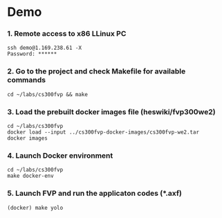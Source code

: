 # Demo

### 1. Remote access to x86 LLinux PC
```
ssh demo@1.169.238.61 -X
Password: ******
```

### 2. Go to the project and check Makefile for available commands
```
cd ~/labs/cs300fvp && make
```

### 3. Load the prebuilt docker images file (heswiki/fvp300we2)
```
cd ~/labs/cs300fvp
docker load --input ../cs300fvp-docker-images/cs300fvp-we2.tar
docker images
```

### 4. Launch Docker environment
```
cd ~/labs/cs300fvp
make docker-env
```

### 5. Launch FVP and run the applicaton codes (*.axf)
```
(docker) make yolo
```

